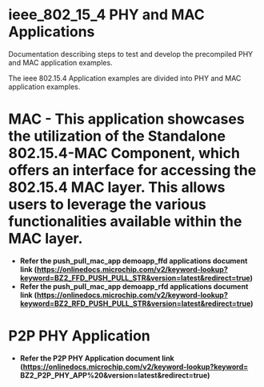 # ieee_802_15_4 PHY and MAC Applications

Documentation describing steps to test and develop the precompiled PHY and MAC application examples.

The ieee 802.15.4 Application examples are divided into PHY and MAC application examples.
# MAC - This application showcases the utilization of the Standalone 802.15.4-MAC Component, which offers an interface for accessing the 802.15.4 MAC layer. This allows users to leverage the various functionalities available within the MAC layer.
-   **Refer the push_pull_mac_app demoapp_ffd applications document link (https://onlinedocs.microchip.com/v2/keyword-lookup?keyword=BZ2_FFD_PUSH_PULL_STR&version=latest&redirect=true)**
-   **Refer the push_pull_mac_app demoapp_rfd applications document link (https://onlinedocs.microchip.com/v2/keyword-lookup?keyword=BZ2_RFD_PUSH_PULL_STR&version=latest&redirect=true)**

# P2P PHY Application
-   **Refer the P2P PHY Application document link (https://onlinedocs.microchip.com/v2/keyword-lookup?keyword= BZ2_P2P_PHY_APP%20&version=latest&redirect=true)**